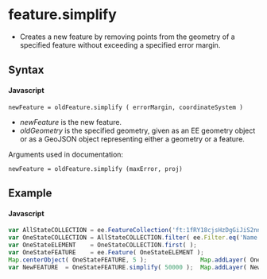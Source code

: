 # feature.simplify 
- Creates a new feature by removing points from the geometry of a specified feature without exceeding a specified error margin.
## Syntax

#### Javascript
```
newFeature = oldFeature.simplify ( errorMargin, coordinateSystem )
```

- *newFeature* is the new feature.
- *oldGeometry* is the specified geometry, given as an EE geometry object or as a GeoJSON object representing either a geometry or a feature. 

Arguments used in documentation:
```
newFeature = oldFeature.simplify (maxError, proj)
```

## Example

#### Javascript
```javascript
var AllStateCOLLECTION = ee.FeatureCollection('ft:1fRY18cjsHzDgGiJiS2nnpUU3v9JPDc2HNaR7Xk8');
var OneStateCOLLECTION = AllStateCOLLECTION.filter( ee.Filter.eq('Name', 'Idaho') );
var OneStateELEMENT    = OneStateCOLLECTION.first( );
var OneStateFEATURE    = ee.Feature( OneStateELEMENT ); 
Map.centerObject( OneStateFEATURE, 5 );               Map.addLayer( OneStateFEATURE, {color:'331188'} );
var NewFEATURE  = OneStateFEATURE.simplify( 50000 );  Map.addLayer( NewFEATURE, {color:'ffffff', opacity:0.1} );
```
